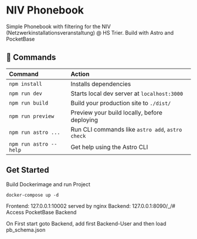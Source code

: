 # NIV Phonebook

Simple Phonebook with filtering for the NIV (Netzwerkinstallationsveranstaltung) @ HS Trier.
Build with Astro and PocketBase

## 🧞 Commands

| Command                | Action                                           |
| :--------------------- | :----------------------------------------------- |
| `npm install`          | Installs dependencies                            |
| `npm run dev`          | Starts local dev server at `localhost:3000`      |
| `npm run build`        | Build your production site to `./dist/`          |
| `npm run preview`      | Preview your build locally, before deploying     |
| `npm run astro ...`    | Run CLI commands like `astro add`, `astro check` |
| `npm run astro --help` | Get help using the Astro CLI                     |

## Get Started

Build Dockerimage and run Project
```
docker-compose up -d 
```

Frontend: 127.0.0.1:10002 served by nginx
Backend: 127.0.0.1:8090/_/# Access PocketBase Backend

On First start goto Backend, add first Backend-User and then load pb_schema.json
